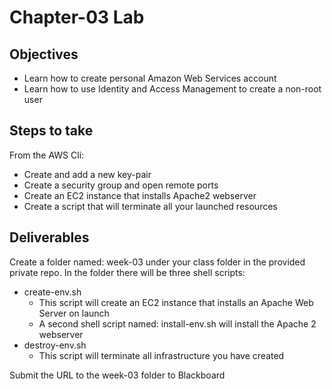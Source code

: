 # Chapter-03 Lab

## Objectives

* Learn how to create personal Amazon Web Services account
* Learn how to use Identity and Access Management to create a non-root user

## Steps to take

From the AWS Cli:

* Create and add a new key-pair
* Create a security group and open remote ports
* Create an EC2 instance that installs Apache2 webserver
* Create a script that will terminate all your launched resources

## Deliverables

Create a folder named: week-03 under your class folder in the provided private repo. In the folder there will be three shell scripts:

* create-env.sh
  * This script will create an EC2 instance that installs an Apache Web Server on launch
  * A second shell script named: install-env.sh will install the Apache 2 webserver
* destroy-env.sh
  * This script will terminate all infrastructure you have created

Submit the URL to the week-03 folder to Blackboard

